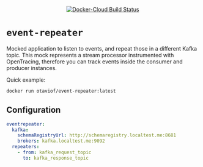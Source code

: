 <p align="center">
    <a alt="Docker-Cloud Build Status" href="https://hub.docker.com/r/otaviof/event-repeater">
        <img alt="Docker-Cloud Build Status" src="https://img.shields.io/docker/cloud/build/otaviof/event-repeater.svg">
    </a>
</p>

# `event-repeater`

Mocked application to listen to events, and repeat those in a different Kafka topic. This mock
represents a stream processor instrumented with OpenTracing, therefore you can track events
inside the consumer and producer instances.

Quick example:

``` bash
docker run otaviof/event-repeater:latest
```

## Configuration

``` yaml
eventrepeater:
  kafka:
    schemaRegistryUrl: http://schemaregistry.localtest.me:8681
    brokers: kafka.localtest.me:9092
  repeaters:
    - from: kafka_request_topic
      to: kafka_response_topic
```